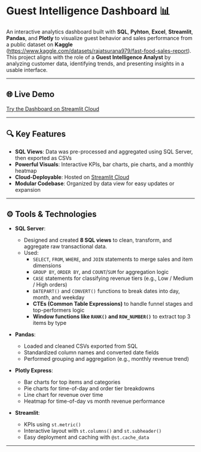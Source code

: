 # Guest Intelligence Dashboard 📊

An interactive analytics dashboard built with **SQL**, **Pyhton**, **Excel**, **Streamlit**, **Pandas**, and **Plotly** to visualize guest behavior and sales performance from a public dataset on **Kaggle** (https://www.kaggle.com/datasets/rajatsurana979/fast-food-sales-report). This project aligns with the role of a **Guest Intelligence Analyst** by analyzing customer data, identifying trends, and presenting insights in a usable interface.

---

## 🌐 Live Demo
[Try the Dashboard on Streamlit Cloud](https://guestintelligenceanalysis-h6jjpeg6eyrn79zfbzuacu.streamlit.app/) 


---

## 🔍 Key Features
- **SQL Views**: Data was pre-processed and aggregated using SQL Server, then exported as CSVs
- **Powerful Visuals**: Interactive KPIs, bar charts, pie charts, and a monthly heatmap
- **Cloud-Deployable**: Hosted on [Streamlit Cloud](https://streamlit.io/cloud)
- **Modular Codebase**: Organized by data view for easy updates or expansion



---

## ⚙️ Tools & Technologies
- **SQL Server**:
  - Designed and created **8 SQL views** to clean, transform, and aggregate raw transactional data.
  - Used:
    - `SELECT`, `FROM`, `WHERE`, and `JOIN` statements to merge sales and item dimensions
    - `GROUP BY`, `ORDER BY`, and `COUNT`/`SUM` for aggregation logic
    - `CASE` statements for classifying revenue tiers (e.g., Low / Medium / High orders)
    - `DATEPART()` and `CONVERT()` functions to break dates into day, month, and weekday
    - **CTEs (Common Table Expressions)** to handle funnel stages and top-performers logic
    - **Window functions like `RANK()` and `ROW_NUMBER()`** to extract top 3 items by type
      
- **Pandas**:
  - Loaded and cleaned CSVs exported from SQL
  - Standardized column names and converted date fields
  - Performed grouping and aggregation (e.g., monthly revenue trend)

- **Plotly Express**:
  - Bar charts for top items and categories
  - Pie charts for time-of-day and order tier breakdowns
  - Line chart for revenue over time
  - Heatmap for time-of-day vs month revenue performance

- **Streamlit**:
  - KPIs using `st.metric()`
  - Interactive layout with `st.columns()` and `st.subheader()`
  - Easy deployment and caching with `@st.cache_data`

---




